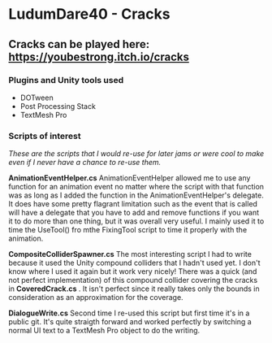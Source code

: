 # LudumDare40 - Cracks

## Cracks can be played here: https://youbestrong.itch.io/cracks

### Plugins and Unity tools used
* DOTween
* Post Processing Stack
* TextMesh Pro

### Scripts of interest
_These are the scripts that I would re-use for later jams or were cool to make even if I never have a chance to re-use them._

__AnimationEventHelper.cs__
AnimationEventHelper allowed me to use any function for an animation event no matter where the script with that function was as long as I added the function in the AnimationEventHelper's delegate. It does have some pretty flagrant limitation such as the event that is called will have a delegate that you have to add and remove functions if you want it to do more than one thing, but it was overall very useful. I mainly used it to time the UseTool() fro mthe FixingTool script to time it properly with the animation.

__CompositeColliderSpawner.cs__
The most interesting script I had to write because it used the Unity compound colliders that I hadn't used yet. I don't know where I used it again but it work very nicely! There was a quick (and not perfect implementation) of this compound collider covering the cracks in __CoveredCrack.cs__ . It isn't perfect since it really takes only the bounds in consideration as an approximation for the coverage.

__DialogueWrite.cs__
Second time I re-used this script but first time it's in a public git. It's quite straigth forward and worked perfectly by switching a normal UI text to a TextMesh Pro object to do the writing.
